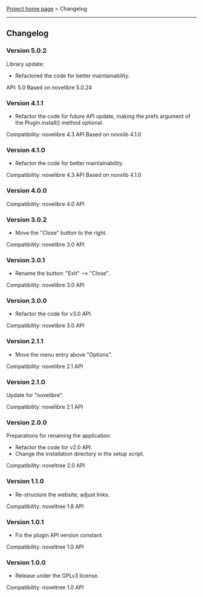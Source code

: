 [Project home page](../) > Changelog

------------------------------------------------------------------------

## Changelog

### Version 5.0.2

Library update:
- Refactored the code for better maintainability.

API: 5.0
Based on novelibre 5.0.24

### Version 4.1.1

- Refactor the code for future API update,
  making the prefs argument of the Plugin.install() method optional.

Compatibility: novelibre 4.3 API
Based on novxlib 4.1.0

### Version 4.1.0

- Refactor the code for better maintainability.

Compatibility: novelibre 4.3 API
Based on novxlib 4.1.0

### Version 4.0.0

Compatibility: novelibre 4.0 API

### Version 3.0.2

- Move the "Close" button to the right.

Compatibility: novelibre 3.0 API

### Version 3.0.1

- Rename the button: "Exit" --> "Close".

Compatibility: novelibre 3.0 API

### Version 3.0.0

- Refactor the code for v3.0 API.

Compatibility: novelibre 3.0 API

### Version 2.1.1

- Move the menu entry above "Options".

Compatibility: novelibre 2.1 API

### Version 2.1.0

Update for "novelibre".

Compatibility: novelibre 2.1 API

### Version 2.0.0

Preparations for renaming the application:
- Refactor the code for v2.0 API.
- Change the installation directory in the setup script.

Compatibility: noveltree 2.0 API

### Version 1.1.0

- Re-structure the website; adjust links.

Compatibility: noveltree 1.8 API

### Version 1.0.1

- Fix the plugin API version constant.

Compatibility: noveltree 1.0 API

### Version 1.0.0

- Release under the GPLv3 license.

Compatibility: noveltree 1.0 API
